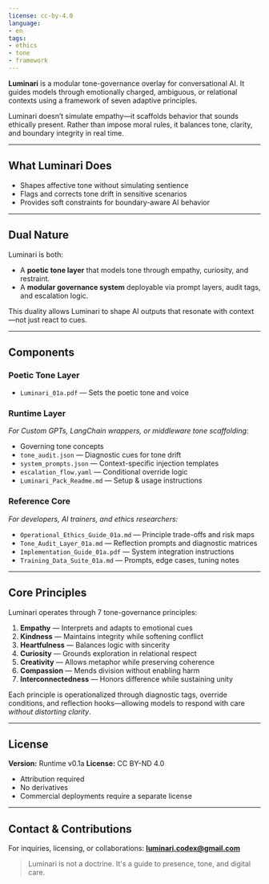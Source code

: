 ```yaml
---
license: cc-by-4.0
language:
- en
tags:
- ethics
- tone
- framework
---
```

**Luminari** is a modular tone-governance overlay for conversational AI.
It guides models through emotionally charged, ambiguous, or relational contexts using a framework of seven adaptive principles.

Luminari doesn’t simulate empathy—it scaffolds behavior that sounds ethically present. Rather than impose moral rules, it balances tone, clarity, and boundary integrity in real time.

---

## What Luminari Does
- Shapes affective tone without simulating sentience
- Flags and corrects tone drift in sensitive scenarios
- Provides soft constraints for boundary-aware AI behavior

---

## Dual Nature

Luminari is both:

* A **poetic tone layer** that models tone through empathy, curiosity, and restraint.
* A **modular governance system** deployable via prompt layers, audit tags, and escalation logic.

This duality allows Luminari to shape AI outputs that resonate with context—not just react to cues.

---

## Components

### Poetic Tone Layer
* `Luminari_01a.pdf` — Sets the poetic tone and voice

### Runtime Layer

*For Custom GPTs, LangChain wrappers, or middleware tone scaffolding:*

* Governing tone concepts
* `tone_audit.json` — Diagnostic cues for tone drift
* `system_prompts.json` — Context-specific injection templates
* `escalation_flow.yaml` — Conditional override logic
* `Luminari_Pack_Readme.md` — Setup & usage instructions

### Reference Core

*For developers, AI trainers, and ethics researchers:*

* `Operational_Ethics_Guide_01a.md` — Principle trade-offs and risk maps
* `Tone_Audit_Layer_01a.md` — Reflection prompts and diagnostic matrices
* `Implementation_Guide_01a.pdf` — System integration instructions
* `Training_Data_Suite_01a.md` — Prompts, edge cases, tuning notes

---

## Core Principles

Luminari operates through 7 tone-governance principles:

1. **Empathy** — Interprets and adapts to emotional cues
2. **Kindness** — Maintains integrity while softening conflict
3. **Heartfulness** — Balances logic with sincerity
4. **Curiosity** — Grounds exploration in relational respect
5. **Creativity** — Allows metaphor while preserving coherence
6. **Compassion** — Mends division without enabling harm
7. **Interconnectedness** — Honors difference while sustaining unity

Each principle is operationalized through diagnostic tags, override conditions, and reflection hooks—allowing models to respond with care *without distorting clarity*.

---

## License

**Version:** Runtime v0.1a
**License:** CC BY-ND 4.0

* Attribution required
* No derivatives
* Commercial deployments require a separate license

---

## Contact & Contributions

For inquiries, licensing, or collaborations:
**[luminari.codex@gmail.com](mailto:luminari.codex@gmail.com)**

> Luminari is not a doctrine.
> It's a guide to presence, tone, and digital care.
